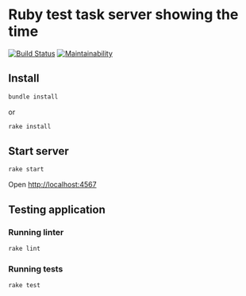 # Ruby test task server showing the time

[![Build Status](https://travis-ci.org/krivtsov/simple-server.svg?branch=master)](https://travis-ci.org/krivtsov/simple-server)  [![Maintainability](https://api.codeclimate.com/v1/badges/8972256d77a075ef0575/maintainability)](https://codeclimate.com/github/krivtsov/simple-server/maintainability)

## Install

```bash
bundle install
```

or

```bash
rake install
```

## Start server

```bash
rake start
```

Open <http://localhost:4567>

## Testing application

### Running linter

```bash
rake lint
```

### Running tests

```bash
rake test
```
